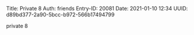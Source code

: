 Title: Private 8
Auth: friends
Entry-ID: 20081
Date: 2021-01-10 12:34
UUID: d89bd377-2a90-5bcc-b972-566b17494799

private 8
